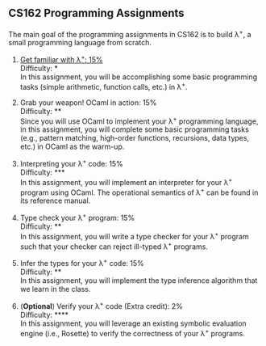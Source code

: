 ## CS162 Programming Assignments

The main goal of the programming assignments in CS162 is to build λ<sup>+</sup>, a small programming language from scratch.

1. [Get familiar with λ<sup>+</sup>: 15%](hw1.md) <br />
Difficulty: * <br />
In this assignment, you will be accomplishing some basic programming tasks (simple arithmetic, function calls, etc.) in λ<sup>+</sup>.

2. Grab your weapon! OCaml in action: 15% <br />
Difficulty: ** <br />
Since you will use OCaml to implement your λ<sup>+</sup> programming language, in this assignment, you will complete some basic programming tasks (e.g., pattern matching, high-order functions, recursions, data types, etc.) in OCaml as the warm-up.

3. Interpreting your λ<sup>+</sup> code: 15% <br/>
Difficulty: *** <br/>
In this assignment, you will implement an interpreter for your λ<sup>+</sup> program using OCaml. The operational semantics of λ<sup>+</sup> can be found in its reference manual.

4. Type check your λ<sup>+</sup> program: 15% <br/>
Difficulty: ** <br/>
In this assignment, you will write a type checker for your λ<sup>+</sup> program such that your checker can reject ill-typed λ<sup>+</sup> programs. 

5. Infer the types for your λ<sup>+</sup> code: 15% <br/>
Difficulty: ** <br/>
In this assignment, you will implement the type inference algorithm that we learn in the class.

6. (**Optional**) Verify your λ<sup>+</sup> code (Extra credit): 2% <br/>
Difficulty: **** <br/>
In this assignment, you will leverage an existing symbolic evaluation engine (i.e., Rosette) to verify the correctness of your λ<sup>+</sup> programs.
